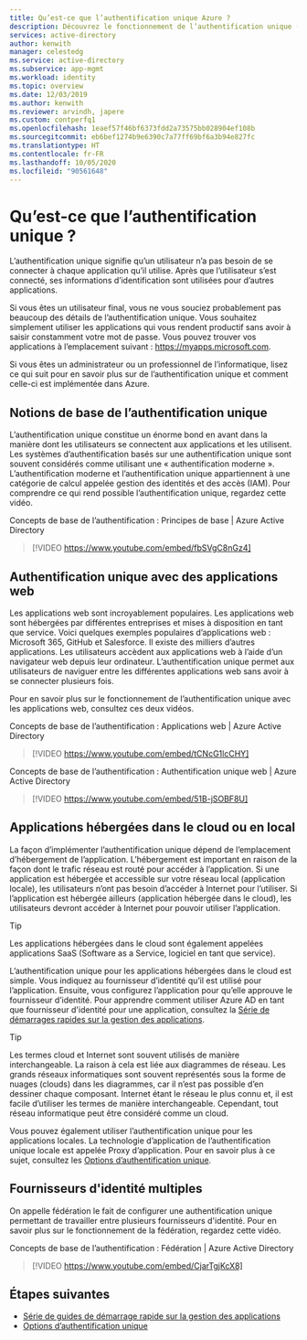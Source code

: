 ```yaml
---
title: Qu’est-ce que l’authentification unique Azure ?
description: Découvrez le fonctionnement de l’authentification unique (SSO) avec Azure Active Directory. Utilisez l’authentification unique afin d’éviter aux utilisateurs de mémoriser les mots de passe de toutes les applications. Utilisez également l’authentification unique pour simplifier l’administration de la gestion des comptes.
services: active-directory
author: kenwith
manager: celestedg
ms.service: active-directory
ms.subservice: app-mgmt
ms.workload: identity
ms.topic: overview
ms.date: 12/03/2019
ms.author: kenwith
ms.reviewer: arvindh, japere
ms.custom: contperfq1
ms.openlocfilehash: 1eaef57f46bf6373fdd2a73575bb028904ef108b
ms.sourcegitcommit: eb6bef1274b9e6390c7a77ff69bf6a3b94e827fc
ms.translationtype: HT
ms.contentlocale: fr-FR
ms.lasthandoff: 10/05/2020
ms.locfileid: "90561648"
---
```

# <a name="what-is-single-sign-on-sso"></a>Qu’est-ce que l’authentification unique ?

L’authentification unique signifie qu’un utilisateur n’a pas besoin de se connecter à chaque application qu’il utilise. Après que l’utilisateur s’est connecté, ses informations d’identification sont utilisées pour d’autres applications.

Si vous êtes un utilisateur final, vous ne vous souciez probablement pas beaucoup des détails de l’authentification unique. Vous souhaitez simplement utiliser les applications qui vous rendent productif sans avoir à saisir constamment votre mot de passe. Vous pouvez trouver vos applications à l’emplacement suivant : https://myapps.microsoft.com.
 
Si vous êtes un administrateur ou un professionnel de l’informatique, lisez ce qui suit pour en savoir plus sur de l’authentification unique et comment celle-ci est implémentée dans Azure.

## <a name="single-sign-on-basics"></a>Notions de base de l’authentification unique
L’authentification unique constitue un énorme bond en avant dans la manière dont les utilisateurs se connectent aux applications et les utilisent. Les systèmes d’authentification basés sur une authentification unique sont souvent considérés comme utilisant une « authentification moderne ». L’authentification moderne et l’authentification unique appartiennent à une catégorie de calcul appelée gestion des identités et des accès (IAM). Pour comprendre ce qui rend possible l’authentification unique, regardez cette vidéo.

Concepts de base de l’authentification : Principes de base | Azure Active Directory

> [!VIDEO https://www.youtube.com/embed/fbSVgC8nGz4]

## <a name="single-sign-on-with-web-applications"></a>Authentification unique avec des applications web
Les applications web sont incroyablement populaires. Les applications web sont hébergées par différentes entreprises et mises à disposition en tant que service. Voici quelques exemples populaires d’applications web : Microsoft 365, GitHub et Salesforce. Il existe des milliers d’autres applications. Les utilisateurs accèdent aux applications web à l’aide d’un navigateur web depuis leur ordinateur. L’authentification unique permet aux utilisateurs de naviguer entre les différentes applications web sans avoir à se connecter plusieurs fois.

Pour en savoir plus sur le fonctionnement de l’authentification unique avec les applications web, consultez ces deux vidéos.

Concepts de base de l’authentification : Applications web | Azure Active Directory

> [!VIDEO https://www.youtube.com/embed/tCNcG1lcCHY]

Concepts de base de l’authentification : Authentification unique web | Azure Active Directory

> [!VIDEO https://www.youtube.com/embed/51B-jSOBF8U]

## <a name="cloud-versus-on-premises-hosted-apps"></a>Applications hébergées dans le cloud ou en local
La façon d’implémenter l’authentification unique dépend de l’emplacement d’hébergement de l’application. L’hébergement est important en raison de la façon dont le trafic réseau est routé pour accéder à l’application. Si une application est hébergée et accessible sur votre réseau local (application locale), les utilisateurs n’ont pas besoin d’accéder à Internet pour l’utiliser. Si l’application est hébergée ailleurs (application hébergée dans le cloud), les utilisateurs devront accéder à Internet pour pouvoir utiliser l’application.

> [!TIP]
> Les applications hébergées dans le cloud sont également appelées applications SaaS (Software as a Service, logiciel en tant que service). 

L’authentification unique pour les applications hébergées dans le cloud est simple. Vous indiquez au fournisseur d’identité qu’il est utilisé pour l’application. Ensuite, vous configurez l’application pour qu’elle approuve le fournisseur d’identité. Pour apprendre comment utiliser Azure AD en tant que fournisseur d'identité pour une application, consultez la [Série de démarrages rapides sur la gestion des applications](add-application-portal.md).

> [!TIP]
> Les termes cloud et Internet sont souvent utilisés de manière interchangeable. La raison à cela est liée aux diagrammes de réseau. Les grands réseaux informatiques sont souvent représentés sous la forme de nuages (clouds) dans les diagrammes, car il n’est pas possible d’en dessiner chaque composant. Internet étant le réseau le plus connu et, il est facile d’utiliser les termes de manière interchangeable. Cependant, tout réseau informatique peut être considéré comme un cloud.

Vous pouvez également utiliser l’authentification unique pour les applications locales. La technologie d’application de l’authentification unique locale est appelée Proxy d’application. Pour en savoir plus à ce sujet, consultez les [Options d’authentification unique](sso-options.md).

## <a name="multiple-identity-providers"></a>Fournisseurs d'identité multiples
On appelle fédération le fait de configurer une authentification unique permettant de travailler entre plusieurs fournisseurs d'identité. Pour en savoir plus sur le fonctionnement de la fédération, regardez cette vidéo.

Concepts de base de l’authentification : Fédération | Azure Active Directory

> [!VIDEO https://www.youtube.com/embed/CjarTgjKcX8]


## <a name="next-steps"></a>Étapes suivantes
* [Série de guides de démarrage rapide sur la gestion des applications](view-applications-portal.md)
* [Options d’authentification unique](sso-options.md)
